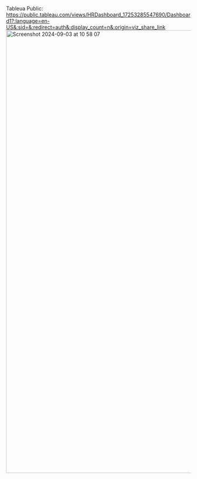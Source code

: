 Tableua Public: https://public.tableau.com/views/HRDashboard_17253285547690/Dashboard1?:language=en-US&:sid=&:redirect=auth&:display_count=n&:origin=viz_share_link
<img width="1207" alt="Screenshot 2024-09-03 at 10 58 07" src="https://github.com/user-attachments/assets/71167aa5-d336-4256-aa92-542f56d75ec3">
